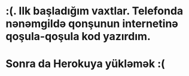 # :(. Ilk başladığım vaxtlar. Telefonda nənəmgildə qonşunun internetinə qoşula-qoşula kod yazırdım.
# Sonra da Herokuya yükləmək :(
